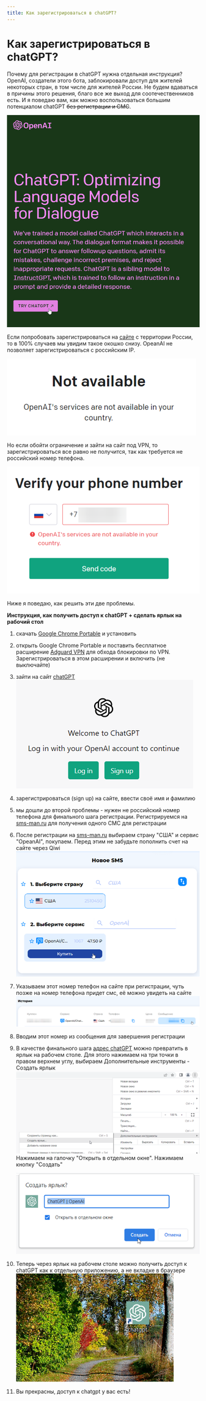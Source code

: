 ```yaml
---
title: Как зарегистрироваться в chatGPT?
---
```

# Как зарегистрироваться в chatGPT?

Почему для регистрации в chatGPT нужна отдельная инструкция? OpenAI, создатели этого бота, заблокировали доступ для жителей некоторых стран, в том числе для жителей России. Не будем вдаваться в причины этого решения, благо все же выход для соотечественников есть. И я поведаю вам, как можно воспользоваться большим потенциалом chatGPT ~~без регистрации и СМС~~.

![ChatGPT_website](/images/ChatGPT_registration/ChatGPT_website.png)

Если попробовать зарегистрироваться на [сайте](https://chat.openai.com/chat) с территории России, то в 100% случаев мы увидим такое окошко снизу. OpeanAI не позволяет зарегистрироваться с российским IP.

![OpenAI_API_not_available](/images/ChatGPT_registration/OpenAI_API_not_available.png)

Но если обойти ограничение и зайти на сайт под VPN, то зарегистрироваться все равно не получится, так как требуется не российский номер телефона.

![OpenAI_API_wrong_russian_number](/images/ChatGPT_registration/OpenAI_API_wrong_russian_number.png)

Ниже я поведаю, как решить эти две проблемы.

**Инструкция, как получить доступ к chatGPT + сделать ярлык на рабочий стол**

1. скачать [Google Chrome Portable](https://portableapps.com/apps/internet/google_chrome_portable) и установить

2. открыть Google Chrome Portable и поставить бесплатное расширение [Adguard VPN](https://play.google.com/store/apps/details?id=com.adguard.vpn) для обхода блокировки по VPN. Зарегистрироваться в этом расширении и включить (не выключайте)

3. зайти на сайт [chatGPT](![image-20230225122239680](C:/Users/user/AppData/Roaming/Typora/typora-user-images/image-20230225122239680.png))
   ![chatGPT_login](/images/ChatGPT_registration/chatGPT_login.png)

4. зарегистрироваться (sign up) на сайте, ввести своё имя и фамилию

5. мы дошли до второй проблемы - нужен не российский номер телефона для финального шага регистрации. Регистрируемся на [sms-man.ru](https://sms-man.ru/) для получения одного  СМС для регистрации

6. После регистрации на [sms-man.ru](https://sms-man.ru/) выбираем страну "США" и сервис "OpeanAI", покупаем. Перед этим не забудьте пополнить счет на сайте через Qiwi
   ![sms_man_USA_OpenAI](/images/ChatGPT_registration/sms_man_USA_OpenAI.png)

7. Указываем этот номер телефон на сайте при регистрации, чуть позже на номер телефона придет смс, её можно увидеть на сайте
   ![sms_man_USA_OpenAI](/images/ChatGPT_registration/sms_man_USA_OpenAI_SMS.png)

8. Вводим этот номер из сообщения для завершения регистрации

9. В качестве финального шага [адрес chatGPT](https://chat.openai.com/chat) можно превратить в ярлык на рабочем столе. Для этого нажимаем на три точки в правом верхнем углу, выбираем Дополнительные инструменты - Создать ярлык
   ![chatGPT_thumbnail_creation](/images/ChatGPT_registration/chatGPT_thumbnail_creation.png)
   Нажимаем на галочку "Открыть в отдельном окне". Нажимаем кнопку "Создать"

   ![image-20230225123616061](/images/ChatGPT_registration/chatGPT_thumbnail_creation_2.png)
   

10. Теперь через ярлык на рабочем столе можно получить доступ к chatGPT как к отдельную приложению, а не вкладке в браузере
    ![chatGPT_thumbnail](/images/ChatGPT_registration/chatGPT_thumbnail.png)

11. Вы прекрасны, доступ к chatgpt у вас есть!
